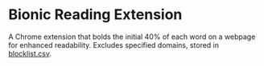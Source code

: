 # Bionic Reading Extension

A Chrome extension that bolds the initial 40% of each word on a webpage for enhanced readability. 
Excludes specified domains, stored in [blocklist.csv](https://github.com/tomporter1/BionicReadingExtension/blob/main/blocklist.csv).